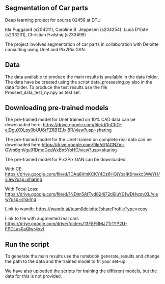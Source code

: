 ## Segmentation of Car parts 
Deep learning project for course 02456 at DTU

Ida Puggaard (s204211), Caroline B. Jeppesen (s204254), Luca D'Este (s233231), Christian Hvilshøj (s233499)

The project involves segmentation of car parts in collaboration with Deloitte consulting using Unet and Pix2Pix GAN.

## Data
The data available to produce the main results is available in the data folder. The data have be created using the script data_prossesing.py also in the data folder. To produce the test results use the file Prossed_data_test_ny.npy as test set.

## Downloading pre-trained models
The pre-trained model for Unet trained on 10% CAD data can be downloaded here: https://drive.google.com/file/d/1qGRD-ejDguXOLpy0bUU6rFZ6B1ZJxI8R/view?usp=sharing

The pre-trained model for the Unet trained on complete real data can be downloaded here:https://drive.google.com/file/d/1AGNZm-OVm6gnVgu91DmoGeaWxBn5YoHO/view?usp=sharing

The pre-trained model for Pix2Pix GAN can be downloaded:

With CE: https://drive.google.com/file/d/1DAq8XmKCKY4Dz6HQjYoaIK9mekc3WeYH/view?usp=sharing

With Focal Loss: https://drive.google.com/file/d/1NDim5AfTyd824j72d6luY01wDHyqrvXL/view?usp=sharing

Link to wandb: https://wandb.ai/team0deloitte?shareProfileType=copy

Link to file with augmented real cars https://drive.google.com/drive/folders/13F8FBMJ7Tr1YP2U-FPDLas0aQlwr4xvI
## Run the script
To generate the main results use the notebook generate_results and change the path to the data and the trained model to fit your set-up.

We have also uploaded the scripts for training the different models, but the data for this is not provided.

